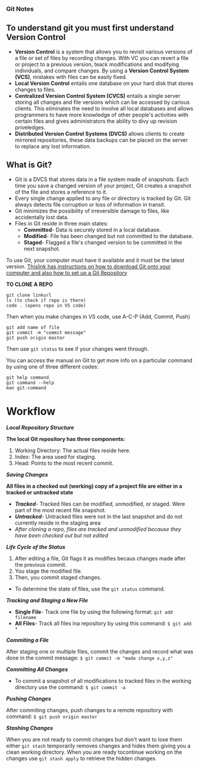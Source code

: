 ### Git Notes

## To understand git you must first understand Version Control

- **Version Control** is a system that allows you to revisit various versions of a file or set of files by recording changes. With VC you can revert a file or project to a previous version, teack modifications and modifying individuals, and compare changes. By using a **Version Control System (VCS)**, mistakes with files can be easily fixed.
- **Local Version Control** entails one database on your hard disk that stores changes to files.
- **Centralized Version Control System (CVCS)** entails a single server storing all changes and file versions which can be accessed by carious clients. This eliminates the need to involve all local databases and allows programmers to have more knowledge of other people's activities with certain files and gives administrators the ability to divy up revision priveledges. 
- **Distributed Version Control Systems (DVCS)** allows clients to create mirrored repositories, these data backups can be placed on the server to replace any lost information.

## What is Git?

* Git is a DVCS that stores data in a file system made of snapshots. Each time you save a changed version of your project, Git creates a snapshot of the file and stores a reference to it.
* Every single change applied to any file or directory is tracked by Git. Git always detects file corruption or loss of information in transit.
* Git minimizes the possibility of irreversible damage to files, like accidentally lost data.
* Files in Git reside in three main states:
  * **Committed**- Data is securely stored in a local database.
  * **Modified**- File has been changed but not committed to the database.
  * **Staged**- Flagged a file's changed version to be committed in the next snapshot.
  
To use Git, your computer must have it available and it must be the latest version. [Thislink has instructions on how to download Git onto your computer and also how to set up a Git Repository](https://www.udemy.com/blog/git-tutorial-a-comprehensive-guide/)

**TO CLONE A REPO**
```
git clone linkurl
ls (to check if repo is there) 
code . (opens repo in VS code)
```
Then when you make changes in VS code, use A-C-P (Add, Commit, Push)

```
git add name of file
git commit -m "commit message"
git push origin master
```
Then use `git status` to see if your changes went through.

You can access the manual on Git to get more info on a particular command by using one of three different codes:
```
git help command
git command --help
man git-command
```
# Workflow

***Local Repository Structure***

**The local Git repository has three components:**
  1. Working Directory: The actual files reside here.
  1. Index: The area used for staging.
  1. Head: Points to the most recent commit.
  
***Saving Changes***

**All files in a checked out (working) copy of a project file are either in a tracked or untracked state**
- ***Tracked***- Tracked files can be modified, unmodified, or staged. Were part of the most recent file snapshot.
- ***Untracked***- Untracked files were not in the last snapshot and do not currently reside in the staging area
- _After cloning a repo, files are tracked and unmodified because they have been checked out but not edited_

***Life Cycle of the Status***

1. After editing a file, Git flags it as modifies becaus changes made after the previous commit.
1. You stage the modified file.
1. Then, you commit staged changes.

- To determine the state of files, use the `git status` command.

***Tracking and Staging a New File***

* __Single File__- Track one file by using the following format: `git add filename`
* __All Files__- Track all files ina repository by using this command: `$ git add *`

***Commiting a File***

After staging one or multiple files, commit the changes and record what was done in the commit message: `$ git commit -m "made change x,y,z"`

***Committing All Changes***

* To commit a snapshot of all modifications to tracked files in the working directory use the command: `$ git commit -a` 

***Pushing Changes***

After commiting changes, push changes to a remote repository with command: `$ git push origin master`

***Stashing Changes***

When you are not ready to commit changes but don't want to lose them either `git stash` temporarily removes changes and hides them giving you a clean working directory. When you are ready tocontinue working on the changes use `git stash apply` to retrieve the hidden changes.


